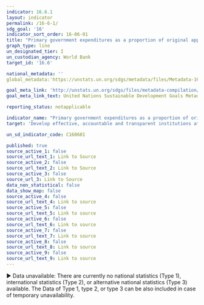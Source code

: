 ```yaml
---
indicator: 16.6.1
layout: indicator
permalink: /16-6-1/
sdg_goal: '16'
indicator_sort_order: 16-06-01
title: "Primary government expenditures as a proportion of original approved budget, by sector (or\_by budget codes or similar)"
graph_type: line
un_designated_tier: I
un_custodian_agency: World Bank
target_id: '16.6'

national_metadata: ''
global_metadata:'https://unstats.un.org/sdgs/metadata/files/Metadata-16-06-01.pdf'

goal_meta_link: 'http://unstats.un.org/sdgs/files/metadata-compilation/Metadata-Goal-16.pdf'
goal_meta_link_text: United Nations Sustainable Development Goals Metadata (pdf 1361kB)

reporting_status: notapplicable

indicator_name: "Primary government expenditures as a proportion of original approved budget, by sector (or\_by budget codes or similar)"
target: 'Develop effective, accountable and transparent institutions at all levels'

un_sd_indicator_code: C160601

published: true
source_active_1: false
source_url_text_1: Link to Source
source_active_2: false
source_url_text_2: Link to Source
source_active_3: false
source_url_3: Link to Source
data_non_statistical: false
data_show_map: false
source_active_4: false
source_url_text_4: Link to source
source_active_5: false
source_url_text_5: Link to source
source_active_6: false
source_url_text_6: Link to source
source_active_7: false
source_url_text_7: Link to source
source_active_8: false
source_url_text_8: Link to source
source_active_9: false
source_url_text_9: Link to source
---
```

▶ Data unavailable: There are currently no national statistics (Type 1), international statistics (Type 2), or alternative national statistics (Type 3) available. The Data of Type 1, type 2, or type 3 can be also included in case of temporary unavailability.

